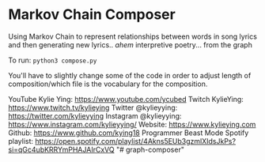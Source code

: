 # Markov Chain Composer
Using Markov Chain to represent relationships between words in song lyrics and then generating new lyrics.. *ahem* interpretive poetry... from the graph

To run: `python3 compose.py`

You'll have to slightly change some of the code in order to adjust length of composition/which file is the vocabulary for the composition.

YouTube Kylie Ying: https://www.youtube.com/ycubed 
Twitch KylieYing: https://www.twitch.tv/kylieying 
Twitter @kylieyying: https://twitter.com/kylieyying 
Instagram @kylieyying: https://www.instagram.com/kylieyying/ 
Website: https://www.kylieying.com
Github: https://www.github.com/kying18 
Programmer Beast Mode Spotify playlist: https://open.spotify.com/playlist/4Akns5EUb3gzmlXIdsJkPs?si=qGc4ubKRRYmPHAJAIrCxVQ "# graph-composer" 
